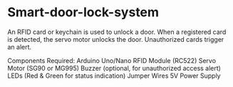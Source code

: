 # Smart-door-lock-system
An RFID card or keychain is used to unlock a door. When a registered card is detected, the servo motor unlocks the door. Unauthorized cards trigger an alert.

Components Required:
Arduino Uno/Nano
RFID Module (RC522)
Servo Motor (SG90 or MG995)
Buzzer (optional, for unauthorized access alert)
LEDs (Red & Green for status indication)
Jumper Wires
5V Power Supply
